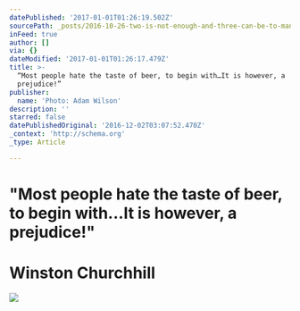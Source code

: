 ```yaml
---
datePublished: '2017-01-01T01:26:19.502Z'
sourcePath: _posts/2016-10-26-two-is-not-enough-and-three-can-be-to-many.md
inFeed: true
author: []
via: {}
dateModified: '2017-01-01T01:26:17.479Z'
title: >-
  “Most people hate the taste of beer, to begin with…It is however, a
  prejudice!”
publisher:
  name: 'Photo: Adam Wilson'
description: ''
starred: false
datePublishedOriginal: '2016-12-02T03:07:52.470Z'
_context: 'http://schema.org'
_type: Article

---
```

# **"Most people hate the taste of beer, to begin with...It is however, a prejudice!"**

# **Winston Churchhill**
![](https://the-grid-user-content.s3-us-west-2.amazonaws.com/82e0baed-b671-4f15-891d-d77ce6aeefc4.jpg)